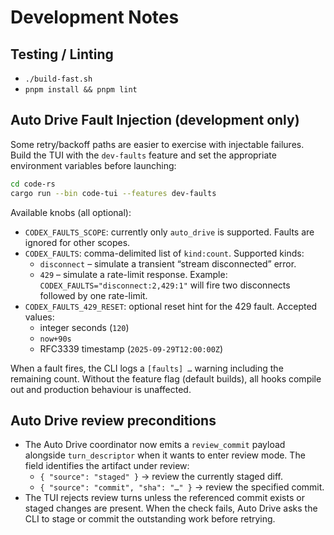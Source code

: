 # Development Notes

## Testing / Linting

- `./build-fast.sh`
- `pnpm install && pnpm lint`

## Auto Drive Fault Injection (development only)

Some retry/backoff paths are easier to exercise with injectable failures. Build
the TUI with the `dev-faults` feature and set the appropriate environment
variables before launching:

```bash
cd code-rs
cargo run --bin code-tui --features dev-faults
```

Available knobs (all optional):

- `CODEX_FAULTS_SCOPE`: currently only `auto_drive` is supported. Faults are
  ignored for other scopes.
- `CODEX_FAULTS`: comma-delimited list of `kind:count`. Supported kinds:
  - `disconnect` – simulate a transient “stream disconnected” error.
  - `429` – simulate a rate-limit response.
  Example: `CODEX_FAULTS="disconnect:2,429:1"` will fire two disconnects
  followed by one rate-limit.
- `CODEX_FAULTS_429_RESET`: optional reset hint for the 429 fault. Accepted
  values:
  - integer seconds (`120`)
  - `now+90s`
  - RFC3339 timestamp (`2025-09-29T12:00:00Z`)

When a fault fires, the CLI logs a `[faults] …` warning including the remaining
count. Without the feature flag (default builds), all hooks compile out and
production behaviour is unaffected.

## Auto Drive review preconditions

- The Auto Drive coordinator now emits a `review_commit` payload alongside
  `turn_descriptor` when it wants to enter review mode. The field identifies the
  artifact under review:
  - `{ "source": "staged" }` -> review the currently staged diff.
  - `{ "source": "commit", "sha": "…" }` -> review the specified commit.
- The TUI rejects review turns unless the referenced commit exists or staged
  changes are present. When the check fails, Auto Drive asks the CLI to stage or
  commit the outstanding work before retrying.
